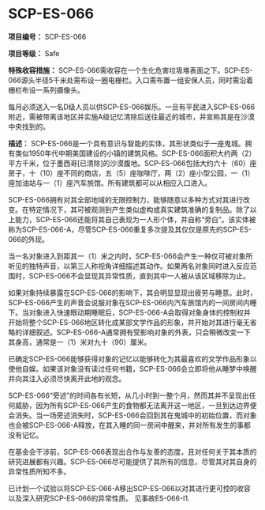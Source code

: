 # SCP-ES-066
**项目编号：**  SCP-ES-066

**项目等级：**  Safe

**特殊收容措施：**  SCP-ES-066需收容在一个生化危害垃圾堆表面之下。SCP-ES-066源头半径5千米处需布设一圈电栅栏。入口需布置一组安保人员，同时需沿着栅栏布设一系列摄像头。

每月必须送入一名D级人员以供SCP-ES-066娱乐。一旦有平民进入SCP-ES-066附近，需被带离该地区并实施A级记忆清除后送往最近的城市，并宣称其是在沙漠中央找到的。

**描述：**  SCP-ES-066是一个具有意识与智能的实体，其形状类似于一座鬼城。拥有类似1950年代中期美国建设的小镇的建筑风格。SCP-ES-066面积大约两（2）平方千米，位于墨西哥[已清除]的沙漠腹地。SCP-ES-066包括大约六十（60）座房子，十（10）座不同的商店，五（5）座咖啡厅，两（2）座小型公园，一（1）座加油站与一（1）座汽车旅馆。所有建筑都可以从相应入口进入。

SCP-ES-066拥有对其全部地域的无限控制力，能够随意以多种方式对其进行改变。在特定情况下，其可被观测到产生类似虚构或真实建筑准确的复制品。除了以上能力，SCP-ES-066还能将其自己表现为一人形个体，并自称“旁白”。该实体被称为SCP-ES-066-A，尽管SCP-ES-066重复多次提及其仅仅是原先的SCP-ES-066的外现。

当一名对象进入到距其一（1）米之内时，SCP-ES-066会产生一种仅可被对象所听见的独特声音，以第三人称视角详细描述其动作。如果两名对象同时进入反应范围时，SCP-ES-066不会显现其异常性质，直到其中一人被从该区域移除为止。

如果对象持续暴露在SCP-ES-066的影响下，其会明显显现出疲劳与睡意。此时，SCP-ES-066产生的声音会说服对象在SCP-ES-066内汽车旅馆内的一间房间内睡下。当对象进入快速眼动期睡眠后，SCP-ES-066-A会取得对象身体的控制权并开始将整个SCP-ES-066地区转化成某部文学作品的形象，并开始对其进行毫无省略的详细叙述。SCP-ES-066-A通常拥有受影响对象的外表，只会稍微改变一下其身高，通常是一（1）米对九十（90）厘米。

已确定SCP-ES-066能够获得对象的记忆以能够转化为其最喜欢的文学作品形象以使他自娱。如果该对象没有读过任何书籍，SCP-ES-066会立即将他从睡梦中唤醒并向其注入必须尽快离开此地的观念。

SCP-ES-066“旁述”的时间各有长短，从几小时到一整个月，然而其并不呈现出任何威胁，因为所有SCP-ES-066产生的食物都无法离开这一地区，一旦到达边界便会消失。当一场旁述消失时，SCP-ES-066会回到其在鬼城中的初始位置，而对象也会被SCP-ES-066-A释放，在其入睡的同一房间中醒来，并对所有发生的事都没有记忆。

在基金会干涉前，SCP-ES-066表现出合作与友善的态度，且对任何关于其本质的研究进展都有兴趣。SCP-ES-066尽可能提供了其所有的信息，尽管其对其自身的异常性质所知不多。

已计划一个试验以将SCP-ES-066-A移出SCP-ES-066以对其进行更可控的收容以及深入研究SCP-ES-066的异常性质。 见事故ES-066-I1.



